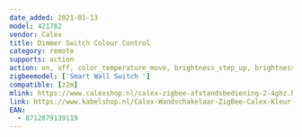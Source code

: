 ```yaml
---
date_added: 2021-01-13
model: 421782
vendor: Calex
title: Dimmer Switch Colour Control
category: remote
supports: action
action: on, off, color_temperature_move, brightness_step_up, brightness_step_down, brightness_move_up, brightness_move_down, brightness_stop, enhanced_move_to_hue_and_saturation
zigbeemodel: ['Smart Wall Switch ']
compatible: [z2m]
mlink: https://www.calexshop.nl/calex-zigbee-afstandsbediening-2-4ghz.html
link: https://www.kabelshop.nl/Calex-Wandschakelaar-ZigBee-Calex-Kleur-Dimmen-2-4-GHz-421782-i11400-t26045.html
EAN:
  - 8712879139119
---
```


